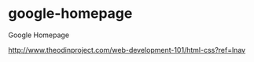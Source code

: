 # google-homepage
Google Homepage

http://www.theodinproject.com/web-development-101/html-css?ref=lnav
